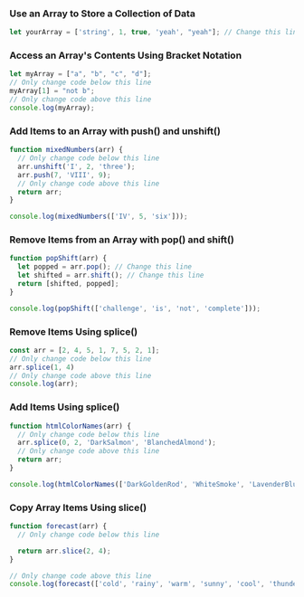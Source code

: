 ### Use an Array to Store a Collection of Data
```js
let yourArray = ['string', 1, true, 'yeah', "yeah"]; // Change this line
```

### Access an Array's Contents Using Bracket Notation
```js
let myArray = ["a", "b", "c", "d"];
// Only change code below this line
myArray[1] = "not b";
// Only change code above this line
console.log(myArray);
```

### Add Items to an Array with push() and unshift()
```js
function mixedNumbers(arr) {
  // Only change code below this line
  arr.unshift('I', 2, 'three');
  arr.push(7, 'VIII', 9);
  // Only change code above this line
  return arr;
}

console.log(mixedNumbers(['IV', 5, 'six']));
```

### Remove Items from an Array with pop() and shift()
```js
function popShift(arr) {
  let popped = arr.pop(); // Change this line
  let shifted = arr.shift(); // Change this line
  return [shifted, popped];
}

console.log(popShift(['challenge', 'is', 'not', 'complete']));
```

### Remove Items Using splice()
```js
const arr = [2, 4, 5, 1, 7, 5, 2, 1];
// Only change code below this line
arr.splice(1, 4)
// Only change code above this line
console.log(arr);
```

### Add Items Using splice()
```js
function htmlColorNames(arr) {
  // Only change code below this line
  arr.splice(0, 2, 'DarkSalmon', 'BlanchedAlmond');
  // Only change code above this line
  return arr;
}

console.log(htmlColorNames(['DarkGoldenRod', 'WhiteSmoke', 'LavenderBlush', 'PaleTurquoise', 'FireBrick']));
```

### Copy Array Items Using slice()
```js
function forecast(arr) {
  // Only change code below this line

  return arr.slice(2, 4);
}

// Only change code above this line
console.log(forecast(['cold', 'rainy', 'warm', 'sunny', 'cool', 'thunderstorms']));
```